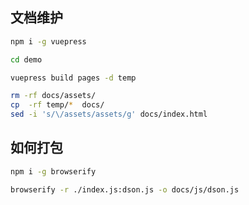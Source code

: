 
## 文档维护

```bash
npm i -g vuepress

cd demo

vuepress build pages -d temp

rm -rf docs/assets/
cp  -rf temp/*  docs/
sed -i 's/\/assets/assets/g' docs/index.html

```


## 如何打包

```bash
npm i -g browserify

browserify -r ./index.js:dson.js -o docs/js/dson.js

```